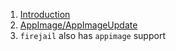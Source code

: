  1. [Introduction](https://docs.appimage.org/introduction/index.html)
 2. [AppImage/AppImageUpdate](https://github.com/AppImage/AppImageUpdate)
 3. `firejail` also has `appimage` support
